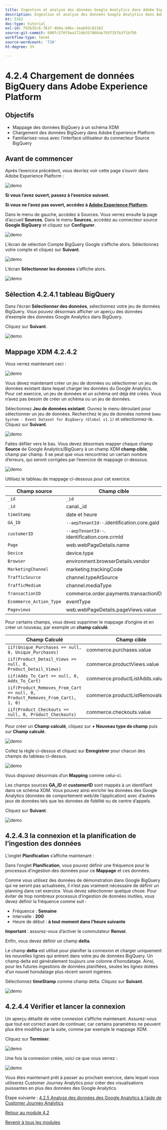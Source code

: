 ```yaml
---
title: Ingestion et analyse des données Google Analytics dans Adobe Experience Platform avec le connecteur Source BigQuery - Chargement de données de BigQuery dans Adobe Experience Platform
description: Ingestion et analyse des données Google Analytics dans Adobe Experience Platform avec le connecteur Source BigQuery - Chargement de données de BigQuery dans Adobe Experience Platform
kt: 5342
doc-type: tutorial
exl-id: 793b35c6-761f-4b0a-b0bc-3eab93c82162
source-git-commit: 608fc570f9aa172db3578664e793f35fb3f1bf50
workflow-type: tm+mt
source-wordcount: '710'
ht-degree: 3%

---
```


# 4.2.4 Chargement de données BigQuery dans Adobe Experience Platform

## Objectifs

- Mappage des données BigQuery à un schéma XDM
- Chargement des données BigQuery dans Adobe Experience Platform
- Familiarisez-vous avec l’interface utilisateur du connecteur Source BigQuery

## Avant de commencer

Après l’exercice précédent, vous devriez voir cette page s’ouvrir dans Adobe Experience Platform :

![demo](./images/datasets.png)

**Si vous l’avez ouvert, passez à l’exercice suivant.**

**Si vous ne l’avez pas ouvert, accédez à [Adobe Experience Platform](https://experience.adobe.com/platform/home).**

Dans le menu de gauche, accédez à Sources. Vous verrez ensuite la page d’accueil **Sources**. Dans le menu **Sources**, accédez au connecteur source **Google BigQuery** et cliquez sur **Configurer**.

![demo](./images/sourceshome.png)

L’écran de sélection Compte BigQuery Google s’affiche alors. Sélectionnez votre compte et cliquez sur **Suivant**.

![demo](./images/0c.png)

L’écran **Sélectionner les données** s’affiche alors.

![demo](./images/datasets.png)

## Sélection 4.2.4.1 tableau BigQuery

Dans l’écran **Sélectionner des données**, sélectionnez votre jeu de données BigQuery. Vous pouvez désormais afficher un aperçu des données d’exemple des données Google Analytics dans BigQuery.

Cliquez sur **Suivant**.

![demo](./images/datasets1.png)

## Mappage XDM 4.2.4.2

Vous verrez maintenant ceci :

![demo](./images/xdm4a.png)

Vous devez maintenant créer un jeu de données ou sélectionner un jeu de données existant dans lequel charger les données du Google Analytics. Pour cet exercice, un jeu de données et un schéma ont déjà été créés. Vous n’avez pas besoin de créer un schéma ou un jeu de données.

Sélectionnez **Jeu de données existant**. Ouvrez le menu déroulant pour sélectionner un jeu de données. Recherchez le jeu de données nommé `Demo System - Event Dataset for BigQuery (Global v1.1)` et sélectionnez-le. Cliquez sur **Suivant**.

![demo](./images/xdm6.png)

Faites défiler vers le bas. Vous devez désormais mapper chaque champ **Source** de Google Analytics/BigQuery à un champ XDM **champ cible**, champ par champ. Il se peut que vous rencontriez un certain nombre d’erreurs, qui seront corrigées par l’exercice de mappage ci-dessous.

![demo](./images/xdm8.png)

Utilisez le tableau de mappage ci-dessous pour cet exercice.

| Champ source | Champ cible |
| ----------------- |-------------| 
| `_id` | `_id` |
| `_id` | canal._id |
| `timeStamp` | date et heure |
| `GA_ID` | ``--aepTenantId--``.identification.core.gaid |
| `customerID` | ``--aepTenantId--``. identification.core.crmId |
| `Page` | web.webPageDetails.name |
| `Device` | device.type |
| `Browser` | environment.browserDetails.vendor |
| `MarketingChannel` | marketing.trackingCode |
| `TrafficSource` | channel.typeAtSource |
| `TrafficMedium` | channel.mediaType |
| `TransactionID` | commerce.order.payments.transactionID |
| `Ecommerce_Action_Type` | eventType |
| `Pageviews` | web.webPageDetails.pageViews.value |


Pour certains champs, vous devez supprimer le mappage d’origine et en créer un nouveau, par exemple un **champ calculé**.

| Champ Calculé | Champ cible |
| ----------------- |-------------| 
| `iif(Unique_Purchases == null, 0, Unique_Purchases)` | commerce.purchases.value |
| `iif(Product_Detail_Views == null, 0, Product_Detail_Views)` | commerce.productViews.value |
| `iif(Adds_To_Cart == null, 0, Adds_To_Cart)` | commerce.productListAdds.value |
| `iif(Product_Removes_From_Cart == null, 0, Product_Removes_From_Cart), 1, 0)` | commerce.productListRemovals.value |
| `iif(Product_Checkouts == null, 0, Product_Checkouts)` | commerce.checkouts.value |

Pour créer un **Champ calculé**, cliquez sur **+ Nouveau type de champ** puis sur **Champ calculé**.

![demo](./images/xdm8a.png)

Collez la règle ci-dessus et cliquez sur **Enregistrer** pour chacun des champs du tableau ci-dessus.

![demo](./images/xdm8b.png)

Vous disposez désormais d’un **Mapping** comme celui-ci.

Les champs sources **GA_ID** et **customerID** sont mappés à un identifiant dans ce schéma XDM. Vous pouvez ainsi enrichir les données des Google Analytics (données de comportement web/de l’application) avec d’autres jeux de données tels que les données de fidélité ou de centre d’appels.

Cliquez sur **Suivant**.

![demo](./images/xdm34.png)

## 4.2.4.3 la connexion et la planification de l’ingestion des données

L’onglet **Planification** s’affiche maintenant :

Dans l’onglet **Planification**, vous pouvez définir une fréquence pour le processus d’ingestion des données pour ce **Mappage** et ces données.

Comme vous utilisez des données de démonstration dans Google BigQuery qui ne seront pas actualisées, il n’est pas vraiment nécessaire de définir un planning dans cet exercice. Vous devez sélectionner quelque chose. Pour éviter de trop nombreux processus d’ingestion de données inutiles, vous devez définir la fréquence comme suit :

- Fréquence : **Semaine**
- Intervalle : **200**
- Heure de début : **à tout moment dans l’heure suivante**

**Important** : assurez-vous d’activer le commutateur **Renvoi**.

Enfin, vous devez définir un champ **delta**.

Le champ **delta** est utilisé pour planifier la connexion et charger uniquement les nouvelles lignes qui entrent dans votre jeu de données BigQuery. Un champ delta est généralement toujours une colonne d’horodatage. Ainsi, pour les futures ingestions de données planifiées, seules les lignes dotées d’un nouvel horodatage plus récent seront ingérées.

Sélectionnez **timeStamp** comme champ delta.
Cliquez sur **Suivant**.

![demo](./images/ex437.png)

## 4.2.4.4 Vérifier et lancer la connexion

Un aperçu détaillé de votre connexion s’affiche maintenant. Assurez-vous que tout est correct avant de continuer, car certains paramètres ne peuvent plus être modifiés par la suite, comme par exemple le mappage XDM.

Cliquez sur **Terminer**.

![demo](./images/xdm46.png)

Une fois la connexion créée, voici ce que vous verrez :

![demo](./images/xdm48.png)

Vous êtes maintenant prêt à passer au prochain exercice, dans lequel vous utiliserez Customer Journey Analytics pour créer des visualisations puissantes en plus des données des Google Analytics.

Étape suivante : [4.2.5 Analyse des données des Google Analytics à l’aide de Customer Journey Analytics](./ex5.md)

[Retour au module 4.2](./customer-journey-analytics-bigquery-gcp.md)

[Revenir à tous les modules](./../../../overview.md)
